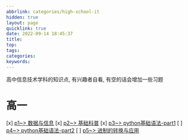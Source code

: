 ```yaml
---
abbrlink: categories/high-school-it
hidden: true
layout: page
quicklink: true
date: 2022-09-14 18:45:37
title:
top:
tags:
categories:
keywords:
---
```

高中信息技术学科的知识点, 有兴趣者自看, 有空的话会增加一些习题  

# 高一
[x]  [p1~> 数据与信息](/posts/high-school-it/p1)
[x]  [p2~> 基础科普](/posts/high-school-it/p2)
[x]  [p3~> python基础语法-part1](/posts/high-school-it/p3)
[ ]  [p4~> python基础语法-part2](/posts/high-school-it/p4)
[ ]  [p5~> 进制的转换与应用](/posts/high-school-it/p5)
